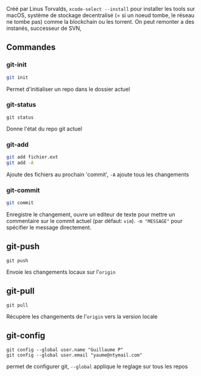 Créé par Linus Torvalds,
`xcode-select --install` pour installer les tools sur macOS,
système de stockage decentralisé (= si un noeud tombe, le réseau ne tombe pas) comme la blockchain ou les torrent.
On peut remonter a des instanés,
successeur de SVN,

## Commandes
### git-init
```bash
git init
```
Permet d'initialiser un repo dans le dossier actuel

### git-status
```shell
git status
```
Donne l'état du repo git actuel

### git-add
```bash
git add fichier.ext
git add -A
```
Ajoute des fichiers au prochain 'commit',
`-A` ajoute tous les changements

### git-commit
```bash
git commit
```
Enregistre le changement, ouvre un editeur de texte pour mettre un commentaire sur le commit actuel (par défaut: `vim`). `-m "MESSAGE"` pour spécifier le message directement.

## git-push
```shell
git push
```
Envoie les changements locaux sur l'`origin`

## git-pull
```shell
git pull
```
Récupère les changements de l'`origin` vers la version locale

## git-config
```shell
git config --global user.name "Guillaume P"
git config --global user.email "yaume@ntymail.com"
```
permet de configurer git, `--global` applique le reglage sur tous les repos